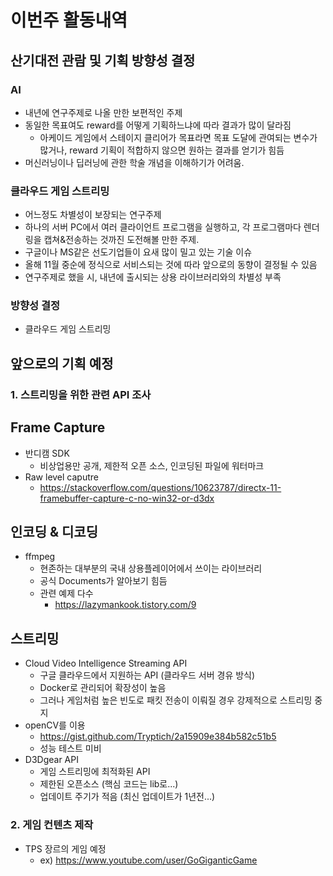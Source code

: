 # 이번주 활동내역
## 산기대전 관람 및 기획 방향성 결정
### AI
  - 내년에 연구주제로 나올 만한 보편적인 주제
  - 동일한 목표여도 reward를 어떻게 기획하느냐에 따라 결과가 많이 달라짐
    - 아케이드 게임에서 스테이지 클리어가 목표라면 목표 도달에 관여되는 변수가 많거나,
         reward 기획이 적합하지 않으면 원하는 결과를 얻기가 힘듬
  - 머신러닝이나 딥러닝에 관한 학술 개념을 이해하기가 어려움.
### 클라우드 게임 스트리밍
  - 어느정도 차별성이 보장되는 연구주제
  - 하나의 서버 PC에서 여러 클라이언트 프로그램을 실행하고,
      각 프로그램마다 렌더링을 캡쳐&전송하는 것까진 도전해볼 만한 주제.
  - 구글이나 MS같은 선도기업들이 요새 많이 밀고 있는 기술 이슈
  - 올해 11월 중순에 정식으로 서비스되는 것에 따라 앞으로의 동향이 결정될 수 있음
  - 연구주제로 했을 시, 내년에 출시되는 상용 라이브러리와의 차별성 부족
### 방향성 결정
  - 클라우드 게임 스트리밍
## 앞으로의 기획 예정
### 1. 스트리밍을 위한 관련 API 조사
## Frame Capture
  - 반디캠 SDK
    - 비상업용만 공개, 제한적 오픈 소스, 인코딩된 파일에 워터마크
  - Raw level caputre
    - https://stackoverflow.com/questions/10623787/directx-11-framebuffer-capture-c-no-win32-or-d3dx
## 인코딩 & 디코딩
  - ffmpeg
    - 현존하는 대부분의 국내 상용플레이어에서 쓰이는 라이브러리
    - 공식 Documents가 알아보기 힘듬
    - 관련 예제 다수
      - https://lazymankook.tistory.com/9
## 스트리밍
  - Cloud Video Intelligence Streaming API
    - 구글 클라우드에서 지원하는 API (클라우드 서버 경유 방식)
    - Docker로 관리되어 확장성이 높음
    - 그러나 게임처럼 높은 빈도로 패킷 전송이 이뤄질 경우 강제적으로 스트리밍 중지
  - openCV를 이용
    - https://gist.github.com/Tryptich/2a15909e384b582c51b5
    - 성능 테스트 미비
  - D3Dgear API
    - 게임 스트리밍에 최적화된 API
    - 제한된 오픈소스 (핵심 코드는 lib로...)
    - 업데이트 주기가 적음 (최신 업데이트가 1년전...)
### 2. 게임 컨텐츠 제작
  - TPS 장르의 게임 예정
    - ex) https://www.youtube.com/user/GoGiganticGame
